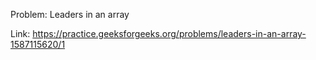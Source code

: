 Problem: Leaders in an array

Link: https://practice.geeksforgeeks.org/problems/leaders-in-an-array-1587115620/1
